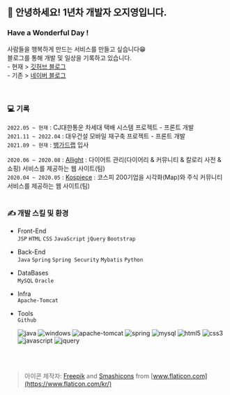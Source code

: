 <!--## 🏃‍♀️오늘도 목표를 향해 달리는 중🏃‍♀️-->
## 👋 안녕하세요! 1년차 개발자 오지영입니다. 
### Have a Wonderful Day !
사람들을 행복하게 만드는 서비스를 만들고 싶습니다😁  
블로그를 통해 개발 및 일상을 기록하고 있습니다.  
\- 현재 > [깃허브 블로그](https://dev-jiyoung-oh.github.io)  
\- 기존 > [네이버 블로그](https://blog.naver.com/aa991102)

<!--저는 이런 사람이 되고싶습니다
- <strong>어떤 상황에서든 해낼거라는 믿음을 주는 사람</strong>
- <strong>밝은 에너지를 주는 사람</strong>
- <strong>꾸준히 발전하는 사람</strong>-->
<br>

### 💻 기록
```2022.05 ~ 현재``` : CJ대한통운 차세대 택배 시스템 프로젝트 - 프론트 개발  
```2021.11 ~ 2022.04``` : 대우건설 모바일 재구축 프로젝트 - 프론트 개발  
```2021.09 ~ 현재``` : [뱅가드랩](http://www.vanguardlab.net) 입사  
<!-- ```2021.04 ~ 현재``` : [Myver](https://github.com/aa991102/myver) : 쪽지, 블로그 서비스를 제공하는 웹 사이트(개인) --> 
```2020.06 ~ 2020.08``` : [Allight](https://github.com/aa991102/allight) : 다이어트 관리(다이어리 & 커뮤니티 & 칼로리 사전 & 쇼핑) 서비스를 제공하는 웹 사이트(팀)  
```2020.04 ~ 2020.05``` : [Kospiece](https://github.com/aa991102/kospiece) : 코스피 200기업을 시각화(Map)와 주식 커뮤니티 서비스를 제공하는 웹 사이트(팀)  
<br>

### ✍ 개발 스킬 및 환경
- Front-End<br>
```JSP``` ```HTML``` ```CSS``` ```JavaScript``` ```jQuery``` ```Bootstrap```
- Back-End<br>
```Java``` ```Spring``` ```Spring Security``` ```Mybatis``` ```Python```
- DataBases<br>
```MySQL``` ```Oracle``` 
- Infra<br>
```Apache-Tomcat```
- Tools<br>
```Github``` 

  ![java](./icons/java.png) ![windows](./icons/windows.png) ![apache-tomcat](./icons/apache-tomcat.png) ![spring](./icons/spring.png) ![mysql](./icons/mysql.png) ![html5](./icons/html5.png) ![css3](./icons/css3.png) ![javascript](./icons/javascript.png) ![jquery](./icons/jquery.png)

<!--
- 😊 익숙한 아이들<br>
![java](./icons/java.png) ![windows](./icons/windows.png) ![apache-tomcat](./icons/apache-tomcat.png) ![spring](./icons/spring.png) ![mysql](./icons/mysql.png) ![html5](./icons/html5.png) ![css3](./icons/css3.png) ![javascript](./icons/javascript.png) ![jquery](./icons/jquery.png)

- 🤔 아직 어색한 아이들<br>
![python](./icons/python.png) ![tensorflow](./icons/tensorflow.png) ![oracle](./icons/oracle.png) ![hadoop](./icons/hadoop.png)

- 🤩 친해지고 싶은 아이들<br>
![linux](./icons/linux.png) ![android](./icons/android.png)

<br/><br/>
-->

<br><br>

> 아이콘 제작자: [Freepik](https://www.freepik.com) and [Smashicons](https://smashicons.com/) from [www.flaticon.com](https://www.flaticon.com/kr/)

